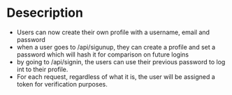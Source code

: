 

# Desecription

* Users can now create their own profile with a username, email and password
* when a user goes to /api/sigunup, they can create a profile and set a password which will
  hash it for comparison on future logins
* by going to /api/signin, the users can use their previous password to log int to their profile.
* For each request, regardless of what it is, the user will be assigned a token for verification purposes.
